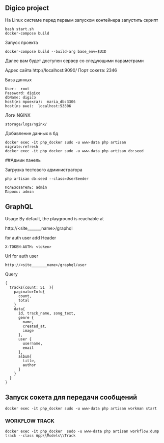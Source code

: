 ## Digico project

На Linux системе перед первым запуском контейнера запустить скрипт 

    bash start.sh
    docker-compose build

Запуск проекта 

    docker-compose build --build-arg base_env=$UID


Далее вам будет доступен сервер со следующими параметрами 

Адрес сайта http://localhost:9090/
Порт сокета: 2346

База данных
    
    User:  root
    Password: digico
    dbName: digico
    host(из проекта):  maria_db:3306
    host(из вне):  localhost:53306
    
    
    
Логи NGINX 
    
    storage/logs/nginx/
    
Добавление данных в бд 

    docker exec -it php_docker sudo -u www-data php artisan migrate:refresh
    docker exec -it php_docker sudo -u www-data php artisan db:seed

##Админ панель

Загрузка тестового администратора 
        
    php artisan db:seed --class=UserSeeder

    Пользователь: admin
    Пароль: admin


## GraphQL 
Usage
By default, the playground is reachable at 

http://<site_______name>/graphql

for auth user add Header 

    X-TOKEN-AUTH: <token>
Url for auth user 

    http://<site_______name>/graphql/user
    
Query
 
    {
      tracks(count: 51  ){
        paginatorInfo{
          count,
          total
        }
        data{
          id, track_name, song_text, 
          genre {
            name, 
            created_at, 
            image
          }, 
          user {
            username, 
            email
          }, 
          album{
            title, 
            author
          }
        }
      }
    }
        
        
        
## Запуск сокета для передачи сообщений

    docker exec -it php_docker sudo -u www-data php artisan workman start 

### WORKFLOW TRACK

    docker exec -it php_docker  sudo -u www-data php artisan workflow:dump track --class App\\Models\\Track
